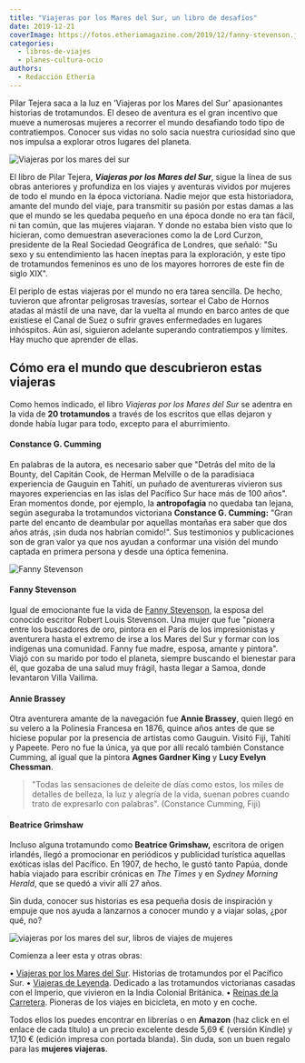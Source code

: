 ```yaml
---
title: "Viajeras por los Mares del Sur, un libro de desafíos"
date: 2019-12-21
coverImage: https://fotos.etheriamagazine.com/2019/12/fanny-stevenson.jpg
categories: 
  - libros-de-viajes
  - planes-cultura-ocio
authors: 
  - Redacción Etheria
---
```


Pilar Tejera saca a la luz en 'Viajeras por los Mares del Sur' apasionantes historias de trotamundos. El deseo de aventura es el gran incentivo que mueve a numerosas mujeres a recorrer el mundo desafiando todo tipo de contratiempos. Conocer sus vidas no solo sacia nuestra curiosidad sino que nos impulsa a explorar otros lugares del planeta.

![Viajeras por los mares del sur](https://fotos.etheriamagazine.com/2019/12/viajeras-mares-sur-libro.jpg "Viajeras por los Mares del Sur (editorial Casiopea).")

El libro de Pilar Tejera, **_Viajeras por los Mares del Sur_**, sigue la línea de sus 
obras anteriores y profundiza en los viajes y aventuras vividos por mujeres de todo el 
mundo en la época victoriana. Nadie mejor que esta historiadora, amante del mundo del 
viaje, para transmitir su pasión por estas damas a las que el mundo se les quedaba 
pequeño en una época donde no era tan fácil, ni tan común, que las mujeres viajaran. Y 
donde no estaba bien visto que lo hicieran, como demuestran aseveraciones como la de 
Lord Curzon, presidente de la Real Sociedad Geográfica de Londres, que señaló: "Su sexo 
y su entendimiento las hacen ineptas para la exploración, y este tipo de trotamundos 
femeninos es uno de los mayores horrores de este fin de siglo XIX". 

El periplo de estas viajeras por el mundo no era tarea sencilla. De hecho, tuvieron que 
afrontar peligrosas travesías, sortear el Cabo de Hornos atadas al mástil de una nave, 
dar la vuelta al mundo en barco antes de que existiese el Canal de Suez o sufrir graves 
enfermedades en lugares inhóspitos. Aún así, siguieron adelante superando contratiempos 
y límites. Hay mucho que aprender de ellas. 

## Cómo era el mundo que descubrieron estas viajeras

Como hemos indicado, el libro _Viajeras por los Mares del Sur_ se adentra en la vida de 
**20 trotamundos** a través de los escritos que ellas dejaron y donde había lugar para 
todo, excepto para el aburrimiento. 

#### Constance G. Cumming

En palabras de la autora, es necesario saber que "Detrás del mito de la Bounty, del 
Capitán Cook, de Herman Melville o de la paradisiaca experiencia de Gauguin en Tahití, 
un puñado de aventureras vivieron sus mayores experiencias en las islas del Pacífico Sur 
hace más de 100 años". Eran momentos donde, por ejemplo, la **antropofagia** no quedaba 
tan lejana, según aseguraba la trotamundos victoriana **Constance G. Cumming:** "Gran 
parte del encanto de deambular por aquellas montañas era saber que dos años atrás, ¡sin 
duda nos habrían comido!". Sus testimonios y publicaciones son de gran valor ya que nos 
ayudan a conformar una visión del mundo captada en primera persona y desde una óptica 
femenina. 

![Fanny Stevenson](https://fotos.etheriamagazine.com/2019/12/fanny-stevenson.jpg "Fanny Stevenson. © Robert L. Stevenson Museum")

#### Fanny Stevenson

Igual de emocionante fue la vida de [Fanny 
Stevenson](https://www.elespanol.com/cultura/historia/20170428/211979312_0.html), la 
esposa del conocido escritor Robert Louis Stevenson. Una mujer que fue "pionera entre 
los buscadores de oro, pintora en el París de los impresionistas y aventurera hasta el 
extremo de irse a los Mares del Sur y formar con los indígenas una comunidad. Fanny fue 
madre, esposa, amante y pintora". Viajó con su marido por todo el planeta, siempre 
buscando el bienestar para él, que gozaba de una salud muy frágil, hasta llegar a Samoa, 
donde levantaron Villa Vailima. 

#### Annie Brassey

Otra aventurera amante de la navegación fue **Annie Brassey**, quien llegó en su velero 
a la Polinesia Francesa en 1876, quince años antes de que se hiciese popular por la 
presencia de artistas como Gauguin. Visitó Fiji, Tahití y Papeete. Pero no fue la única, 
ya que por allí recaló también Constance Cumming, al igual que la pintora **Agnes 
Gardner King** y **Lucy Evelyn Chessman**. 

> "Todas las sensaciones de deleite de días como estos, los miles de detalles de belleza, 
> la luz y alegría de la vida, suenan pobres cuando trato de expresarlo con palabras". 
> (Constance Cumming, Fiji) 

#### Beatrice Grimshaw

Incluso alguna trotamundo como **Beatrice Grimshaw,** escritora de origen irlandés, 
llegó a promocionar en periódicos y publicidad turística aquellas exóticas islas del 
Pacífico. En 1907, de hecho, le gustó tanto Papúa, donde había viajado para escribir 
crónicas en _The Times_ y en _Sydney Morning Herald_, que se quedó a vivir allí 27 años. 

Sin duda, conocer sus historias es esa pequeña dosis de inspiración y empuje que nos 
ayuda a lanzarnos a conocer mundo y a viajar solas, ¿por qué, no? 

![viajeras por los mares del sur, libros de viajes de mujeres](https://fotos.etheriamagazine.com/2019/12/viajeras-mares-del-sur-pilar-tejera.jpg "Viajeras por los mares del Sur")

Comienza a leer esta y otras obras: 

• [Viajeras por los Mares del Sur](https://amzn.to/2MdY3iy). Historias de trotamundos 
por el Pacífico Sur. • [Viajeras de Leyenda](https://amzn.to/2Z8WkA7). Dedicado a las 
trotamundos victorianas casadas con el Imperio, que vivieron en la India Colonial 
Británica. • [Reinas de la Carretera](https://amzn.to/34CSVe6). Pioneras de los viajes 
en bicicleta, en moto y en coche. 

Todos ellos los puedes encontrar en librerías o en **Amazon** (haz click en el enlace de 
cada título) a un precio excelente desde 5,69 € (versión Kindle) y 17,10 € (edición 
impresa con portada blanda). Sin duda, son un buen regalo para las **mujeres viajeras**.
